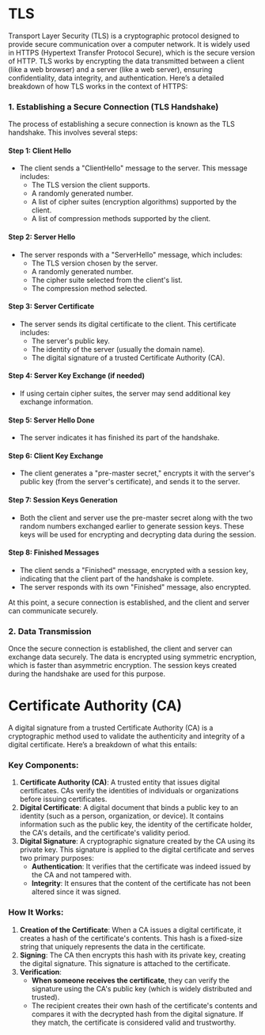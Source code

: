 # TLS
Transport Layer Security (TLS) is a cryptographic protocol designed to provide secure communication over a computer network. It is widely used in HTTPS (Hypertext Transfer Protocol Secure), which is the secure version of HTTP. TLS works by encrypting the data transmitted between a client (like a web browser) and a server (like a web server), ensuring confidentiality, data integrity, and authentication. Here’s a detailed breakdown of how TLS works in the context of HTTPS:
### 1. **Establishing a Secure Connection (TLS Handshake)**
The process of establishing a secure connection is known as the TLS handshake. This involves several steps:
#### **Step 1: Client Hello**
- The client sends a "ClientHello" message to the server. This message includes:
    - The TLS version the client supports.
    - A randomly generated number.
    - A list of cipher suites (encryption algorithms) supported by the client.
    - A list of compression methods supported by the client.
#### **Step 2: Server Hello**
- The server responds with a "ServerHello" message, which includes:
    - The TLS version chosen by the server.
    - A randomly generated number.
    - The cipher suite selected from the client's list.
    - The compression method selected.
#### **Step 3: Server Certificate**
- The server sends its digital certificate to the client. This certificate includes:
    - The server's public key.
    - The identity of the server (usually the domain name).
    - The digital signature of a trusted Certificate Authority (CA).
#### **Step 4: Server Key Exchange (if needed)**
- If using certain cipher suites, the server may send additional key exchange information.
#### **Step 5: Server Hello Done**
- The server indicates it has finished its part of the handshake.
#### **Step 6: Client Key Exchange**
- The client generates a "pre-master secret," encrypts it with the server's public key (from the server's certificate), and sends it to the server.
#### **Step 7: Session Keys Generation**
- Both the client and server use the pre-master secret along with the two random numbers exchanged earlier to generate session keys. These keys will be used for encrypting and decrypting data during the session.
#### **Step 8: Finished Messages**
- The client sends a "Finished" message, encrypted with a session key, indicating that the client part of the handshake is complete.
- The server responds with its own "Finished" message, also encrypted.

At this point, a secure connection is established, and the client and server can communicate securely.
### 2. **Data Transmission**
Once the secure connection is established, the client and server can exchange data securely. The data is encrypted using symmetric encryption, which is faster than asymmetric encryption. The session keys created during the handshake are used for this purpose.

# Certificate Authority (CA)
A digital signature from a trusted Certificate Authority (CA) is a cryptographic method used to validate the authenticity and integrity of a digital certificate. Here’s a breakdown of what this entails:
### Key Components:
1. **Certificate Authority (CA)**: A trusted entity that issues digital certificates. CAs verify the identities of individuals or organizations before issuing certificates.
2. **Digital Certificate**: A digital document that binds a public key to an identity (such as a person, organization, or device). It contains information such as the public key, the identity of the certificate holder, the CA's details, and the certificate's validity period.
3. **Digital Signature**: A cryptographic signature created by the CA using its private key. This signature is applied to the digital certificate and serves two primary purposes:
    - **Authentication**: It verifies that the certificate was indeed issued by the CA and not tampered with.
    - **Integrity**: It ensures that the content of the certificate has not been altered since it was signed.
### How It Works:
1. **Creation of the Certificate**: When a CA issues a digital certificate, it creates a hash of the certificate's contents. This hash is a fixed-size string that uniquely represents the data in the certificate.
2. **Signing**: The CA then encrypts this hash with its private key, creating the digital signature. This signature is attached to the certificate.
3. **Verification**:
    - **When someone receives the certificate**, they can verify the signature using the CA's public key (which is widely distributed and trusted).
    - The recipient creates their own hash of the certificate's contents and compares it with the decrypted hash from the digital signature. If they match, the certificate is considered valid and trustworthy.